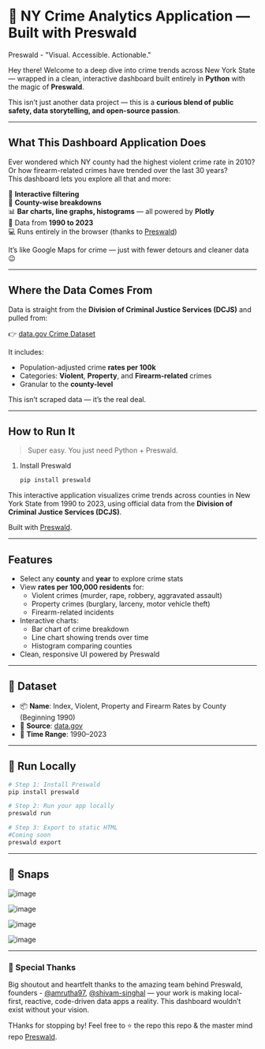# 🗽 NY Crime Analytics Application — Built with Preswald

Preswald - "Visual. Accessible. Actionable."

Hey there!
Welcome to a deep dive into crime trends across New York State — wrapped in a clean, interactive dashboard built entirely in **Python** with the magic of **Preswald**.

This isn’t just another data project — this is a **curious blend of public safety, data storytelling, and open-source passion**. 

---

## What This Dashboard Application Does

Ever wondered which NY county had the highest violent crime rate in 2010?  
Or how firearm-related crimes have trended over the last 30 years?  
This dashboard lets you explore all that and more:

🧭 **Interactive filtering**  
🎯 **County-wise breakdowns**  
📊 **Bar charts, line graphs, histograms** — all powered by **Plotly**  
📅 Data from **1990 to 2023**  
💻 Runs entirely in the browser (thanks to [Preswald](https://github.com/StructuredLabs/preswald))

It’s like Google Maps for crime — just with fewer detours and cleaner data 😉

---

## Where the Data Comes From

Data is straight from the **Division of Criminal Justice Services (DCJS)** and pulled from:

👉 [data.gov Crime Dataset](https://catalog.data.gov/dataset/index-violent-property-and-firearm-rates-by-county-beginning-1990)

It includes:
- Population-adjusted crime **rates per 100k**
- Categories: **Violent**, **Property**, and **Firearm-related** crimes
- Granular to the **county-level**

This isn’t scraped data — it’s the real deal.

---

## How to Run It

> Super easy. You just need Python + Preswald.

1. Install Preswald  
   ```bash
   pip install preswald
   ```

This interactive application visualizes crime trends across counties in New York State from 1990 to 2023, using official data from the **Division of Criminal Justice Services (DCJS)**.

Built with [Preswald](https://github.com/StructuredLabs/preswald).

---

## Features

- Select any **county** and **year** to explore crime stats
- View **rates per 100,000 residents** for:
  - Violent crimes (murder, rape, robbery, aggravated assault)
  - Property crimes (burglary, larceny, motor vehicle theft)
  - Firearm-related incidents
- Interactive charts:
  - Bar chart of crime breakdown
  - Line chart showing trends over time
  - Histogram comparing counties
- Clean, responsive UI powered by Preswald

---

## 📁 Dataset

- 📦 **Name**: Index, Violent, Property and Firearm Rates by County (Beginning 1990)  
- 📌 **Source**: [data.gov](https://catalog.data.gov/dataset/index-violent-property-and-firearm-rates-by-county-beginning-1990)  
- 📅 **Time Range**: 1990–2023

---

## 🚀 Run Locally

```bash
# Step 1: Install Preswald
pip install preswald

# Step 2: Run your app locally
preswald run

# Step 3: Export to static HTML
#Coming soon
preswald export
```
---

## 📸 Snaps

![image](https://github.com/user-attachments/assets/6b8c6e3a-3c47-412f-9c1f-28a709958923)

![image](https://github.com/user-attachments/assets/5e077487-6523-41c6-9f72-66ded4088d3c)

![image](https://github.com/user-attachments/assets/13cfe077-ba1f-4f1e-a30d-06332e242f92)

![image](https://github.com/user-attachments/assets/b49fa93b-0404-41ef-9b33-eb17f85f57d0)

---

### 🙌 Special Thanks
Big shoutout and heartfelt thanks to the amazing team behind Preswald, founders - [@amrutha97](https://github.com/amrutha97), [@shivam-singhal](https://github.com/shivam-singhal) — your work is making local-first, reactive, code-driven data apps a reality. This dashboard wouldn’t exist without your vision.

THanks for stopping by!
Feel free to ⭐ the repo this repo & the master mind repo [Preswald](https://github.com/StructuredLabs/preswald).
